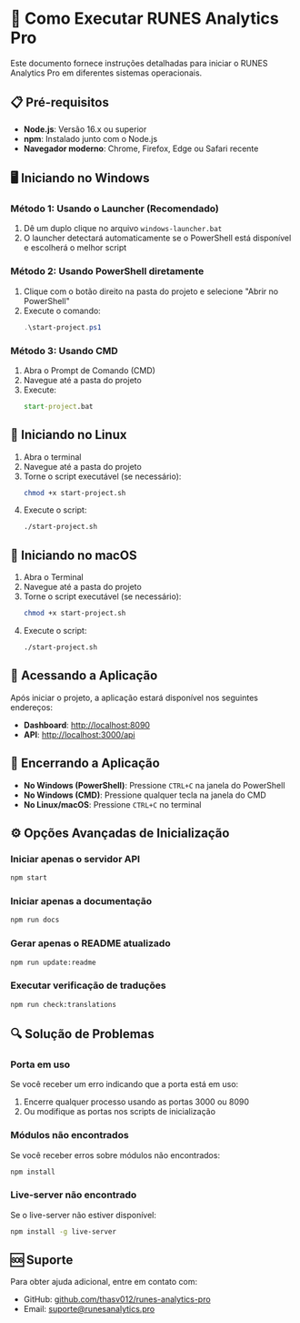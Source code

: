 # 🚀 Como Executar RUNES Analytics Pro

Este documento fornece instruções detalhadas para iniciar o RUNES Analytics Pro em diferentes sistemas operacionais.

## 📋 Pré-requisitos

- **Node.js**: Versão 16.x ou superior
- **npm**: Instalado junto com o Node.js
- **Navegador moderno**: Chrome, Firefox, Edge ou Safari recente

## 🖥️ Iniciando no Windows

### Método 1: Usando o Launcher (Recomendado)

1. Dê um duplo clique no arquivo `windows-launcher.bat`
2. O launcher detectará automaticamente se o PowerShell está disponível e escolherá o melhor script

### Método 2: Usando PowerShell diretamente

1. Clique com o botão direito na pasta do projeto e selecione "Abrir no PowerShell"
2. Execute o comando:
   ```powershell
   .\start-project.ps1
   ```

### Método 3: Usando CMD

1. Abra o Prompt de Comando (CMD)
2. Navegue até a pasta do projeto
3. Execute:
   ```cmd
   start-project.bat
   ```

## 🐧 Iniciando no Linux

1. Abra o terminal
2. Navegue até a pasta do projeto
3. Torne o script executável (se necessário):
   ```bash
   chmod +x start-project.sh
   ```
4. Execute o script:
   ```bash
   ./start-project.sh
   ```

## 🍎 Iniciando no macOS

1. Abra o Terminal
2. Navegue até a pasta do projeto
3. Torne o script executável (se necessário):
   ```bash
   chmod +x start-project.sh
   ```
4. Execute o script:
   ```bash
   ./start-project.sh
   ```

## 📡 Acessando a Aplicação

Após iniciar o projeto, a aplicação estará disponível nos seguintes endereços:

- **Dashboard**: [http://localhost:8090](http://localhost:8090)
- **API**: [http://localhost:3000/api](http://localhost:3000/api)

## 🛑 Encerrando a Aplicação

- **No Windows (PowerShell)**: Pressione `CTRL+C` na janela do PowerShell
- **No Windows (CMD)**: Pressione qualquer tecla na janela do CMD
- **No Linux/macOS**: Pressione `CTRL+C` no terminal

## ⚙️ Opções Avançadas de Inicialização

### Iniciar apenas o servidor API

```bash
npm start
```

### Iniciar apenas a documentação

```bash
npm run docs
```

### Gerar apenas o README atualizado

```bash
npm run update:readme
```

### Executar verificação de traduções

```bash
npm run check:translations
```

## 🔍 Solução de Problemas

### Porta em uso

Se você receber um erro indicando que a porta está em uso:

1. Encerre qualquer processo usando as portas 3000 ou 8090
2. Ou modifique as portas nos scripts de inicialização

### Módulos não encontrados

Se você receber erros sobre módulos não encontrados:

```bash
npm install
```

### Live-server não encontrado

Se o live-server não estiver disponível:

```bash
npm install -g live-server
```

## 🆘 Suporte

Para obter ajuda adicional, entre em contato com:

- GitHub: [github.com/thasv012/runes-analytics-pro](https://github.com/thasv012/runes-analytics-pro)
- Email: suporte@runesanalytics.pro 